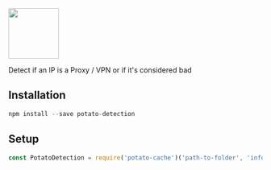<img width="100" src="https://raw.githubusercontent.com/feross/standard/master/sticker.png" />

Detect if an IP is a Proxy / VPN or if it's considered bad

## Installation ##
```javascript
npm install --save potato-detection
```
## Setup ##
```javascript
const PotatoDetection = require('potato-cache')('path-to-folder', 'info@example.com')
```
